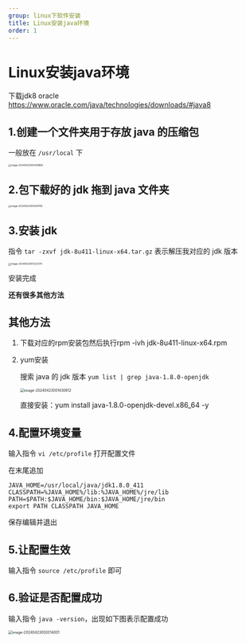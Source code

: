 ```yaml
---
group: linux下软件安装
title: Linux安装java环境
order: 1
---
```


# Linux安装java环境

下载jdk8 oracle https://www.oracle.com/java/technologies/downloads/#java8

## 1.创建一个文件夹用于存放 java 的压缩包

一般放在 `/usr/local` 下

<img src="D:\Java\project\myblog\public\images\image-20240423000459866.png" alt="image-20240423000459866" style="zoom: 33%;" />

## 2.包下载好的 jdk 拖到 java 文件夹

<img src="D:\Java\project\myblog\public\images\image-20240423000939795.png" alt="image-20240423000939795" style="zoom: 33%;" />

## 3.安装 jdk

指令 `tar -zxvf jdk-8u411-linux-x64.tar.gz` 表示解压我对应的 jdk 版本

<img src="D:\Java\project\myblog\public\images\image-20240423001223370.png" alt="image-20240423001223370" style="zoom:33%;" />

安装完成

**还有很多其他方法**

## 其他方法

1. 下载对应的rpm安装包然后执行rpm -ivh jdk-8u411-linux-x64.rpm

2. yum安装

   搜索 java 的 jdk 版本 `yum list | grep java-1.8.0-openjdk`

   <img src="D:\Java\project\myblog\public\images\image-20240423001430612.png" alt="image-20240423001430612" style="zoom:50%;" />

   直接安装：yum install java-1.8.0-openjdk-devel.x86_64 -y



## 4.配置环境变量

输入指令 `vi /etc/profile` 打开配置文件

在末尾追加

```shell
JAVA_HOME=/usr/local/java/jdk1.8.0_411
CLASSPATH=%JAVA_HOME%/lib:%JAVA_HOME%/jre/lib
PATH=$PATH:$JAVA_HOME/bin:$JAVA_HOME/jre/bin
export PATH CLASSPATH JAVA_HOME
```

保存编辑并退出



## 5.让配置生效

输入指令 `source /etc/profile` 即可



## 6.验证是否配置成功

输入指令 `java -version`，出现如下图表示配置成功

<img src="D:\Java\project\myblog\public\images\image-20240423002014001.png" alt="image-20240423002014001" style="zoom:50%;" />